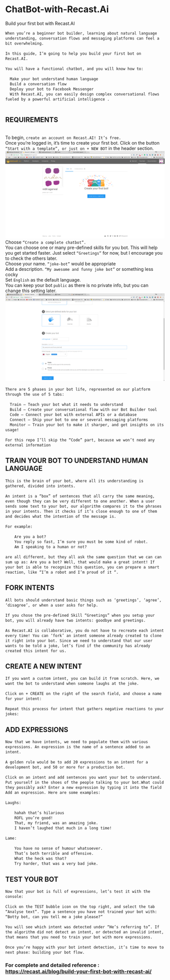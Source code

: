 # ChatBot-with-Recast.Ai
Build your first bot with Recast.AI

```
When you’re a beginner bot builder, learning about natural language understanding, conversation flows and messaging platforms can feel a bit overwhelming.

In this guide, I’m going to help you build your first bot on Recast.AI.

You will have a functional chatbot, and you will know how to:

  Make your bot understand human language
  Build a conversation flow
  Deploy your bot to Facebook Messenger
  With Recast.AI, you can easily design complex conversational flows fueled by a powerful artificial intelligence .
  
```
## REQUIREMENTS

<br /> To begin, `create an account on Recast.AI! It’s free.`
<br /> Once you’re logged in, it’s time to create your first bot. Click on the button `“Start with a template”, or just on + NEW BOT` in the header section.
![alt-text](recast_ss/recast_ai.png)
<br />Choose `“Create a complete chatbot”.`
<br />You can choose one or many pre-defined skills for you bot. This will help you get started faster. Just select `“Greetings”` for now, but I encourage you to check the others later.
<br />Choose your name. `“joke-bot”` would be appropriate
<br />Add a description. `“My awesome and funny joke bot”` or something less cocky
<br />Set `English` as the default language.
<br />You can keep your bot `public` as there is no private info, but you can change this setting later.
<br /> ![alt text](recast_ss/make_bot.png)

```
There are 5 phases in your bot life, represented on our platform through the use of 5 tabs:

  Train – Teach your bot what it needs to understand
  Build – Create your conversational flow with our Bot Builder tool
  Code – Connect your bot with external APIs or a database
  Connect – Ship your bot to one or several messaging platforms
  Monitor – Train your bot to make it sharper, and get insights on its usage!

For this repo I’ll skip the “Code” part, because we won’t need any external information
```
## TRAIN YOUR BOT TO UNDERSTAND HUMAN LANGUAGE
```
This is the brain of your bot, where all its understanding is gathered, divided into intents.

An intent is a “box” of sentences that all carry the same meaning, even though they can be very different to one another. When a user sends some text to your bot, our algorithm compares it to the phrases in your intents. Then it checks if it’s close enough to one of them and decides what the intention of the message is.

For example:

    Are you a bot?
    You reply so fast, I’m sure you must be some kind of robot.
    Am I speaking to a human or not?

are all different, but they all ask the same question that we can can sum up as: Are you a bot? Well, that would make a great intent! If your bot is able to recognize this question, you can prepare a smart reaction, like “I’m a robot and I’m proud of it “.
```
## FORK INTENTS

```
All bots should understand basic things such as ‘greetings’, ‘agree’, ‘disagree’, or when a user asks for help.

If you chose the pre-defined Skill “Greetings” when you setup your bot, you will already have two intents: goodbye and greetings.

As Recast.AI is collaborative, you do not have to recreate each intent every time! You can ‘fork’ an intent someone already created to clone it right into your bot. Since we need to understand that our user wants to be told a joke, let’s find if the community has already created this intent for us.
```
## CREATE A NEW INTENT

```
If you want a custom intent, you can build it from scratch. Here, we want the bot to understand when someone laughs at the joke.

Click on + CREATE on the right of the search field, and choose a name for your intent:

Repeat this process for intent that gathers negative reactions to your jokes:

```
## ADD EXPRESSIONS

```
Now that we have intents, we need to populate them with various expressions. An expression is the name of a sentence added to an intent.

A golden rule would be to add 20 expressions to an intent for a development bot, and 50 or more for a production bot.

Click on an intent and add sentences you want your bot to understand. Put yourself in the shoes of the people talking to your bot.What could they possibly ask? Enter a new expression by typing it into the field Add an expression. Here are some examples:

Laughs:

    hahah that’s hilarious
    ROFL you’re good!
    That, my friend, was an amazing joke.
    I haven’t laughed that much in a long time!
    
Lame:

    You have no sense of humour whatsoever.
    That’s both terrible and offensive.
    What the heck was that?
    Try harder, that was a very bad joke.
```
## TEST YOUR BOT
```
Now that your bot is full of expressions, let’s test it with the console:

Click on the TEST bubble icon on the top right, and select the tab “Analyse text”. Type a sentence you have not trained your bot with: “Botty bot, can you tell me a joke please?”

You will see which intent was detected under “He’s referring to”. If the algorithm did not detect an intent, or detected an invalid intent, that means that you need to train your bot with more expressions.

Once you’re happy with your bot intent detection, it’s time to move to next phase: building your bot flow.
```



### For complete and detailed reference : https://recast.ai/blog/build-your-first-bot-with-recast-ai/
